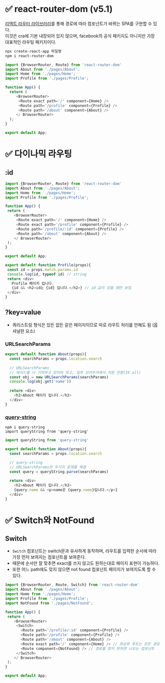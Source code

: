  # ✅ react-router-dom (v5.1)
[리액트 라우터  라이브러리](https://reactrouter.com/)를 통해 경로에 따라 컴포넌트가 바뀌는 SPA를 구현할 수 있다.  
이것은 cra에 기본 내장되어 있지 않으며, facebook의 공식 패키지도 아니지만 가장 대표적인 라우팅 패키지이다.
```bash
npx create-react-app 파일명
npm i react-router-dom
```
```js
import {BrowserRouter, Route} from 'react-router-dom'
import About from './pages/About';
import Home from './pages/Home';
import Profile from './pages/Profile';

function App() {
  return (
     <BrowserRouter>
      <Route exact path='/' component={Home} />
      <Route path='/profile' component={Profile} />
      <Route path='/about' component={About} />
     </ BrowserRouter>
  );
}

export default App;
```

 # ✅ 다이나믹 라우팅
 ## :id
 ```js
import {BrowserRouter, Route} from 'react-router-dom'
import About from './pages/About';
import Home from './pages/Home';
import Profile from './pages/Profile';

function App() {
  return (
     <BrowserRouter>
      <Route exact path='/' component={Home} />
      <Route exact path='/profile' component={Profile} />
      <Route path='/profile/:id' component={Profile} />
      <Route path='/about' component={About} />
     </ BrowserRouter>
  );
}

export default App;
 ```
 ```js
 export default function Profile(props){
  const id = props.match.params.id
  console.log(id, typeof id) // string
  return <div>
    Profile 페이지 입니다.
    {id && <h2>id는 {id} 입니다.</h2>} // id 값이 있을 때만 보임
  </div>
 }
 ```
 
 ## ?key=value
* 쿼리스트링 형식은 있든 없든 같은 페이지이므로 따로 라우트 처리를 안해도 됨 (옵셔널한 요소)
### URLSearchParams 
```js
export default function About(props){
  const searchParams = props.location.search
  
  // URLSearchParams 
  // 메서드를 다 기억하고 있어야 하고, 일부 브러우저에서 지원 안함(IE all)
  const obj = new URLSearchParams(searchParams)
  console.log(obj.get('name')) 
  
  return <div>
    <h2>About 페이지 입니다.</h2>
  </div>
}
```
### [query-string](https://www.npmjs.com/package/query-string)
```
npm i query-string
import queryString from 'query-string'
```
```js
import queryString from 'query-string'

export default function About(props){
  const searchParams = props.location.search
  
  // query-string
  // URLSearchParams의 두가지 문제를 해결
  const query = queryString.parse(searchParams)

  return <div>
    <h2>About 페이지 입니다.</h2>
    {query.name && <p>name은 {query.name}입니다.</p>}
  </div>
}
```
 # ✅ Switch와 NotFound
 ## Switch
 * `Switch` 컴포넌트는 switch문과 유사하게 동작하며, 라우트를 입력한 순서에 따라 가장 먼저 보여지는 컴포넌트를 보여준다.
 * 때문에 순서만 잘 맞추면 exact를 쓰지 않고도 원하는대로 페이지 표현이 가능하다.
 * 또한 어느 path에도 맞지 않으면 not found 컴포넌트 페이지가 보여지도록 할 수 있다.
 ```js
import {BrowserRouter, Route, Switch} from 'react-router-dom'
import About from './pages/About';
import Home from './pages/Home';
import Profile from './pages/Profile';
import NotFound from './pages/NotFound';

function App() {
  return (
     <BrowserRouter>
      <Switch>
        <Route path='/profile/:id' component={Profile} />
        <Route path='/profile' component={Profile} />
        <Route path='/about' component={About} />
        <Route exact path='/' component={Home} /> // 최상위 루트는 모든 경로를 포함하고 있으므로 exact를 넣어줘야 한다.
        <Route component={NotFound} /> // 경로를 찾지 못하면 나오는 컴포넌트
      </Switch>
     </ BrowserRouter>
  );
}

export default App;
 ```

